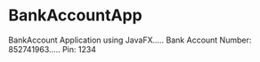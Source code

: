 # BankAccountApp
BankAccount Application using JavaFX.....  Bank Account Number: 852741963.....  Pin: 1234
